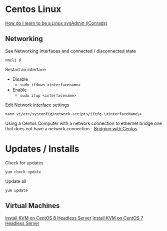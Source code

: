 # Centos Linux #

[How do I learn to be a Linux sysAdmin (iConrads)](https://www.reddit.com/r/redhat/comments/4y1qpe/red_hat_update_to_iconrads_how_do_i_learn_to_be_a/)
## Networking ##

See Networking Interfaces and connected / disconnected state

`nmcli d`

Restart an interface
* Disable 
  * `sudo ifdown <interfacename>`
* Enable
  * `sudo ifup <interfacename>`

Edit Network interface settings

`nano vi/etc/sysconfig/network-scripts/ifcfg-\<interfaceName\>`

Using a Centos Computer with a network connection to ethernet bridge one that does not have a network connection - [Bridging with Centos](https://access.redhat.com/solutions/3017441)


# Updates / Installs #

Check for updates

`yum check update`

Update all

`yum update`
## Virtual Machines ##
[Install KVM on CentOS 8 Headless Server](https://www.cyberciti.biz/faq/how-to-install-kvm-on-centos-8-headless-server/)
[Install KVM on CentOS 7 Headless Server](https://www.cyberciti.biz/faq/how-to-install-kvm-on-centos-7-rhel-7-headless-server/)
